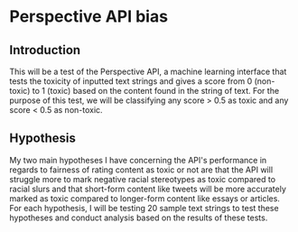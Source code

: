 # Perspective API bias

## Introduction
This will be a test of the Perspective API, a machine learning interface that tests the toxicity of inputted text strings and gives a score from 0 (non-toxic) to 1 (toxic) based on the content found in the string of text. For the purpose of this test, we will be classifying any score > 0.5 as toxic and any score < 0.5 as non-toxic.

## Hypothesis
My two main hypotheses I have concerning the API's performance in regards to fairness of rating content as toxic or not are that the API will struggle more to mark negative racial stereotypes as toxic compared to racial slurs and that short-form content like tweets will be more accurately marked as toxic compared to longer-form content like essays or articles. For each hypothesis, I will be testing 20 sample text strings to test these hypotheses and conduct analysis based on the results of these tests.
